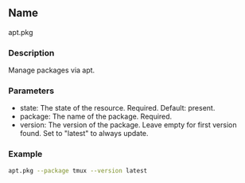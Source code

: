 ## Name

apt.pkg

### Description

Manage packages via apt.

### Parameters

* state: The state of the resource. Required. Default: present.
* package: The name of the package. Required.
* version: The version of the package. Leave empty for first version found. Set to "latest" to always update.

### Example

```bash
apt.pkg --package tmux --version latest
```

